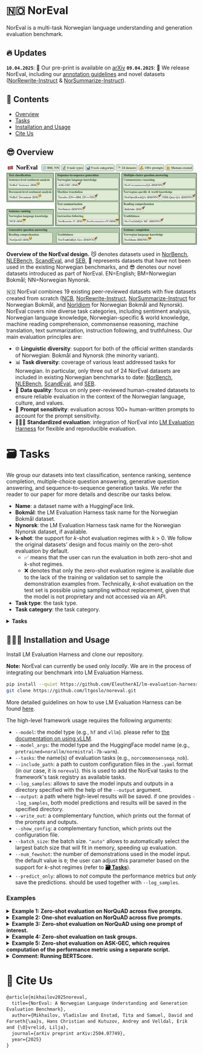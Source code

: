 # 🇳🇴 NorEval

NorEval is a multi-task Norwegian language understanding and generation evaluation benchmark. 

## 🔥 Updates
**`10.04.2025`**: 📕 Our pre-print is available on [arXiv](https://arxiv.org/abs/2504.07749)
**`09.04.2025`**: 🚀 We release NorEval, including our [annotation guidelines](./guidelines/) and novel datasets ([NorRewrite-Instruct](https://huggingface.co/datasets/ltg/norrewrite-instruct) & [NorSummarize-Instruct](https://huggingface.co/datasets/ltg/norsummarize-instruct)).

## 📖 Contents

- [Overview](#😎-overview)
- [Tasks](#🗃️-tasks)
- [Installation and Usage](#👨🏻‍💻-installation-and-usage)
- [Cite Us](#📝-cite-us)

## 😎 Overview

![noreval](noreval.jpg)

**Overview of the NorEval design.**  😼 denotes datasets used in [NorBench](https://aclanthology.org/2023.nodalida-1.61/), [NLEBench](https://aclanthology.org/2024.emnlp-main.317/), [ScandEval](https://aclanthology.org/2023.nodalida-1.20/), and [SEB](https://proceedings.neurips.cc/paper_files/paper/2024/file/4746bb91bd073ec7eef930d5775122ba-Paper-Datasets_and_Benchmarks_Track.pdf), 🚀 represents datasets that have not been used in the existing Norwegian benchmarks, and 😎 denotes our novel datasets introduced as part of NorEval. EN=English; BM=Norwegian Bokmål; NN=Norwegian Nynorsk.

🇳🇴 NorEval combines 19 existing peer-reviewed datasets with five datasets created from scratch ([NCB](https://huggingface.co/datasets/hcfa/ncb), [NorRewrite-Instruct](https://huggingface.co/datasets/ltg/norrewrite-instruct), [NorSummarize-Instruct](https://huggingface.co/datasets/ltg/norsummarize-instruct) for Norwegian Bokmål, and [NorIdiom](https://huggingface.co/datasets/Sprakbanken/Norwegian_idioms) for Norwegian Bokmål and Nynorsk). NorEval covers nine diverse task categories, including sentiment analysis, Norwegian language knowledge, Norwegian-specific \& world knowledge, machine reading comprehension, commonsense reasoning, machine translation, text summarization, instruction following, and truthfulness. Our main evaluation principles are:

- 🌐 **Linguistic diversity**: support for both of the official written standards of Norwegian: Bokmål and Nynorsk (the minority variant).
- 📊 **Task diversity**: coverage of various least addressed tasks for Norwegian. In particular, only three out of 24 NorEval datasets are included in existing Norwegian benchmarks to date: [NorBench](https://aclanthology.org/2023.nodalida-1.61/), [NLEBench](https://aclanthology.org/2024.emnlp-main.317/), [ScandEval](https://aclanthology.org/2023.nodalida-1.20/), and [SEB](https://proceedings.neurips.cc/paper_files/paper/2024/file/4746bb91bd073ec7eef930d5775122ba-Paper-Datasets_and_Benchmarks_Track.pdf).
- 🧠 **Data quality**: focus on only peer-reviewed human-created datasets to ensure reliable evaluation in the context of the Norwegian language, culture, and values.
- 📏 **Prompt sensitivity**: evaluation across 100+ human-written prompts to account for the prompt sensitivity.
- 👩🏻‍🔬 **Standardized evaluation**: integration of NorEval into [LM Evaluation Harness](https://github.com/EleutherAI/lm-evaluation-harness) for flexible and reproducible evaluation.

# 🗃️ Tasks

We group our datasets into text classification, sentence ranking, sentence completion, multiple-choice question answering, generative question answering, and sequence-to-sequence generation tasks. We refer the reader to our paper for more details and describe our tasks below.

* **Name**: a dataset name with a HuggingFace link.
* **Bokmål**: the LM Evaluation Harness task name for the Norwegian Bokmål dataset.
* **Nynorsk**: the LM Evaluation Harness task name for the Norwegian Nynorsk dataset, if available.
* **k-shot**: the support for *k*-shot evaluation regimes with *k* > 0. We follow the original datasets' design and focus mainly on the zero-shot evaluation by default. 
  * ✅ means that the user can run the evaluation in both zero-shot and *k*-shot regimes.
  * ❌ denotes that only the zero-shot evaluation regime is available due to the lack of the training or validation set to sample the demonstration examples from. Technically, *k*-shot evaluation on the test set is possible using sampling without replacement, given that the model is not proprietary and not accessed via an API.
* **Task type**: the task type.
* **Task category**: the task category.

<details>
<summary><b>Tasks</b></summary>

|Name  |Bokmål | Nynorsk  |*k*-shot | Task type  | Task category |
|:---|:---|:---|:---|:---|:---|
|[NoReC Sentence](https://huggingface.co/datasets/ltg/norec_sentence) |```norec_sentence```  | ❌ |✅ |Text classification| Sentiment analysis |
|[NoReC Document](https://huggingface.co/datasets/ltg/norec_document) |```norec_document```  | ❌ |✅ |Text classification| Sentiment analysis | 
|[NCB](https://huggingface.co/datasets/hcfa/ncb) |```ncb```| ❌ | ❌ |Sentence ranking| Norwegian language knowledge   |
|[NorIdiom](https://huggingface.co/datasets/Sprakbanken/Norwegian_idioms) |```noridiom_nob```  | ```noridiom_nno```  | ❌ |Sentence completion| Norwegian language knowledge  |
|[Belebele](https://huggingface.co/datasets/facebook/belebele) |```norbelebele```| ❌|❌ |Multiple-choice question answering| Machine reading comprehension |
|[NRK-Quiz-QA](https://huggingface.co/datasets/ltg/nrk_quiz_qa) |```nrk_quiz_qa_nob```| ```nrk_quiz_qa_nno```| ❌   |Multiple-choice question answering| Norwegian-specific & world knowledge | 
|[NorOpenBookQA](https://huggingface.co/datasets/ltg/noropenbookqa) |```noropenbookqa_nob```| ```noropenbookqa_nno``` |✅  |Multiple-choice question answering| Norwegian-specific & world knowledge |
|[NorCommonsenseQA](https://huggingface.co/datasets/ltg/norcommonsenseqa) |```norcommonsenseqa_nob```| ```norcommonsenseqa_nno``` |❌   |Multiple-choice question answering|Commonsense reasoning  |
|[NorTruthfulQA Multiple choice](https://huggingface.co/datasets/ltg/nortruthfulqa_mc) |```nortruthfulqa_mc_nob```| ```nortruthfulqa_mc_nno``` |❌   |Multiple-choice question answering |Truthfulness | 
|[NorQuAD](https://huggingface.co/datasets/ltg/norquad) |```norquad```| ❌  | ✅  |Generative question answering |Machine reading comprehension | 
|[NorTruthfulQA Generation](https://huggingface.co/datasets/ltg/nortruthfulqa_gen) |```nortruthfulqa_gen_nob```| ```nortruthfulqa_gen_nno``` | ❌   | Generative question answering|Truthfulness |
|[ASK-GEC](https://huggingface.co/datasets/ltg/ask-gec) |```ask_gec```| ❌ |✅ |Sequence-to-sequence generation|Norwegian language knowledge | 
|[NorSumm](https://huggingface.co/datasets/SamiaT/NorSumm)  |```norsumm_nob``` | ```norsumm_nno```  |✅ |Sequence-to-sequence generation|Text summarization |
|[Tatoeba (English → Bokmål/Nynorsk)](https://huggingface.co/datasets/Helsinki-NLP/tatoeba_mt) | ```tatoeba_eng_nob```| ```tatoeba_eng_nno```  |✅  |Sequence-to-sequence generation|Machine translation | 
|[Tatoeba (Bokmål/Nynorsk → English)](https://huggingface.co/datasets/Helsinki-NLP/tatoeba_mt) | ```tatoeba_nob_eng```| ```tatoeba_nno_eng```  |✅  |Sequence-to-sequence generation|Machine translation |
|[NorRewrite-Instruct](https://huggingface.co/datasets/ltg/norrewrite-instruct) |```norrewrite_instruct```  |❌ |❌ |Sequence-to-sequence generation|Instruction following|
|[NorSummarize-Instruct](https://huggingface.co/datasets/ltg/norsummarize-instruct) |```norsummarize_instruct``` |❌ |❌ |Sequence-to-sequence generation|Instruction following|

</details>

## 👨🏻‍💻 Installation and Usage

Install LM Evaluation Harness and clone our repository.

**Note:** NorEval can currently be used only *locally*. We are in the process of integrating our benchmark into LM Evaluation Harness.

```bash
pip install --quiet https://github.com/EleutherAI/lm-evaluation-harness/archive/refs/tags/v0.4.8.tar.gz # current recent version
git clone https://github.com/ltgoslo/noreval.git
```

More detailed guidelines on how to use LM Evaluation Harness can be found [here](https://github.com/EleutherAI/lm-evaluation-harness/blob/main/docs/interface.md).

The high-level framework usage requires the following arguments:
* `--model`: the model type (e.g., `hf` and `vllm`). please refer to [the documentation on using vLLM](https://github.com/EleutherAI/lm-evaluation-harness/tree/main?tab=readme-ov-file#tensor--data-parallel-and-optimized-inference-with-vllm).
* `--model_args`: the model type and the HuggingFace model name (e.g., `pretrained=norallm/normistral-7b-warm`).
* `--tasks`: the name(s) of evaluation tasks (e.g., `norcommonsenseqa_nob`).
* `--include_path`: a path to custom configuration files in the `.yaml` format (in our case, it is ```noreval```). this is used to add the NorEval tasks to the framework's task registry as available tasks.
* `--log_samples`: allows to save the model inputs and outputs in a directory specified with the help of the `--output` argument.
* `--output`: a path where high-level results will be saved. if one provides `--log_samples`, both model predictions and results will be saved in the specified directory.
* `--write_out`: a complementary function, which prints out the format of the prompts and outputs.
* `--show_config`: a complementary function, which prints out the configuration file.
* `--batch_size`: the batch size. `"auto"` allows to automatically select the largest batch size that will fit in memory, speeding up evaluation.
* `--num_fewshot`: the number of demonstrations used in the model input. the default value is `0`; the user can adjust this parameter based on the support for *k*-shot regimes (refer to [**🗃️ Tasks**](#🗃️-tasks)).
* `--predict_only`: allows to *not* compute the performance metrics but *only* save the predictions. should be used together with `--log_samples`.

### Examples


<details>
<summary><b>Example 1: Zero-shot evaluation on NorQuAD across five prompts.</b></summary>

```bash
lm_eval \
  --model hf \
  --model_args pretrained=norallm/normistral-7b-warm \
  --tasks norquad \
  --include_path ./noreval/ \
  --output results/norquad/0-shot/\
  --log_samples \
  --show_config \
  --write_out \
  --batch_size auto \
  --num_fewshot 0
```

</details>


<details>

<summary><b>Example 2: One-shot evaluation on NorQuAD across five prompts.</b></summary>

```bash
lm_eval \
  --model hf \
  --model_args pretrained=norallm/normistral-7b-warm \
  --tasks norquad \
  --include_path ./noreval/ \
  --output results/norquad/0-shot/ \
  --log_samples \
  --show_config \
  --write_out \
  --batch_size auto \
  --num_fewshot 1
```

</details>



<details>
<summary><b>Example 3: Zero-shot evaluation on NorQuAD using one prompt of interest.</b></summary>

All prompts are numbered from `0` to `6`, and the corresponding configuration files for all supported prompts can be found [in the task directories](./noreval/).

```bash
lm_eval \
  --model hf \
  --model_args pretrained=norallm/normistral-7b-warm \
  --tasks norquad_p0 \
  --include_path ./noreval/ \
  --output results/norquad_p0/0-shot/ \
  --log_samples \
  --show_config \
  --write_out \
  --batch_size auto \
  --num_fewshot 0
```

</details>

<details>
<summary><b>Example 4: Zero-shot evaluation on task groups.</b></summary>

Consider an example of conducting an evaluation on a task category of interest, e.g., Norwegian-specific & world knowledge. LM Evaluation Harness allows to group tasks as shown below; please find more details [here](https://github.com/EleutherAI/lm-evaluation-harness/blob/main/docs/task_guide.md#group-configuration).

**Step 1: Create a configuration file**

Create a configuration file containing the name of the group and corresponding tasks and save it in the [`noreval`](./noreval/) folder.

```bash
group: norwegian_specific_and_world_knowledge_tasks_nob
task:
  - nrk_quiz_qa_nob
  - noropenbookqa_nob
aggregate_metric_list:
  - metric: acc
    weight_by_size: True
```

**Step 2: Run the evaluation**

Here, we are specifying the name of our created group as ```tasks```:

```bash
lm_eval \
  --model hf \
  --model_args pretrained=norallm/normistral-7b-warm \
  --tasks norwegian_specific_and_world_knowledge_tasks_nob \
  --include_path ./noreval/ \
  --output results/norwegian_specific_and_world_knowledge_tasks_nob/0-shot/ \
  --log_samples \
  --show_config \
  --write_out \
  --batch_size auto \
  --num_fewshot 0
```

</details>

<details>
<summary><b>Example 5: Zero-shot evaluation on ASK-GEC, which requires computation of the performance metric using a separate script.</b></summary>

Here, we use the `--predict_only` argument and compute the performance metrics as described below.

**Step 1: Generate the predictions**

```bash
lm_eval \
  --model hf \
  --model_args pretrained=norallm/normistral-7b-warm \
  --tasks ask_gec \
  --include_path ./noreval/ \
  --output results/ask_gec/0-shot/ \
  --log_samples \
  --show_config \
  --write_out \
  --predict_only \
  --batch_size auto \
  --num_fewshot 0
```

**Step 2: Evaluate the predictions with ERRANT**

* Please refer to the installation instructions [here](https://github.com/chrisjbryant/errant/tree/main).
* Run the following:
    ```bash
    python3 ask_gec/errant.py --fpath results/ask_gec/0-shot/AI-Sweden-Models__Llama-3-8B/samples_ask_gec_p0_2025-01-28T01-08-13.454441.jsonl --out_fdir results/ask_gec/0-shot/AI-Sweden-Models__Llama-3-8B/
    ```
* The results will be saved as `results/ask_gec/0-shot/AI-Sweden-Models__Llama-3-8B/samples_ask_gec_p0_2025-01-28T01-08-13.454441_errant.json`

</details>

<details>
<summary><b>Comment: Running BERTScore.</b></summary>

The optimal support of BERTScore in LM Evaluation Harness remains [an open issue](https://github.com/EleutherAI/lm-evaluation-harness/issues/1302). We follow the proposed workaround for NorSumm but compute the BERTScore for the other sequence-to-sequence generation tasks *offline* after running the evaluation with the ```--predict_only``` argument.

</details>

# 📝 Cite Us

```
@article{mikhailov2025noreval,
  title={NorEval: A Norwegian Language Understanding and Generation Evaluation Benchmark},
  author={Mikhailov, Vladislav and Enstad, Tita and Samuel, David and Farseth{\aa}s, Hans Christian and Kutuzov, Andrey and Velldal, Erik and {\O}vrelid, Lilja},
  journal={arXiv preprint arXiv:2504.07749},
  year={2025}
}
```
